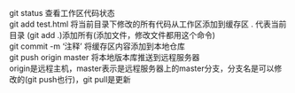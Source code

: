 git status                查看工作区代码状态  
git add test.html          将当前目录下修改的所有代码从工作区添加到缓存区 . 代表当前目录  (git add .)添加所有(添加文件，修改文件都用这个命令)  
git commit -m ‘注释’        将缓存区内容添加到本地仓库  
git push origin master      将本地版本库推送到远程服务器  
  origin是远程主机，master表示是远程服务器上的master分支，分支名是可以修改的(git push也行)，git pull是更新
